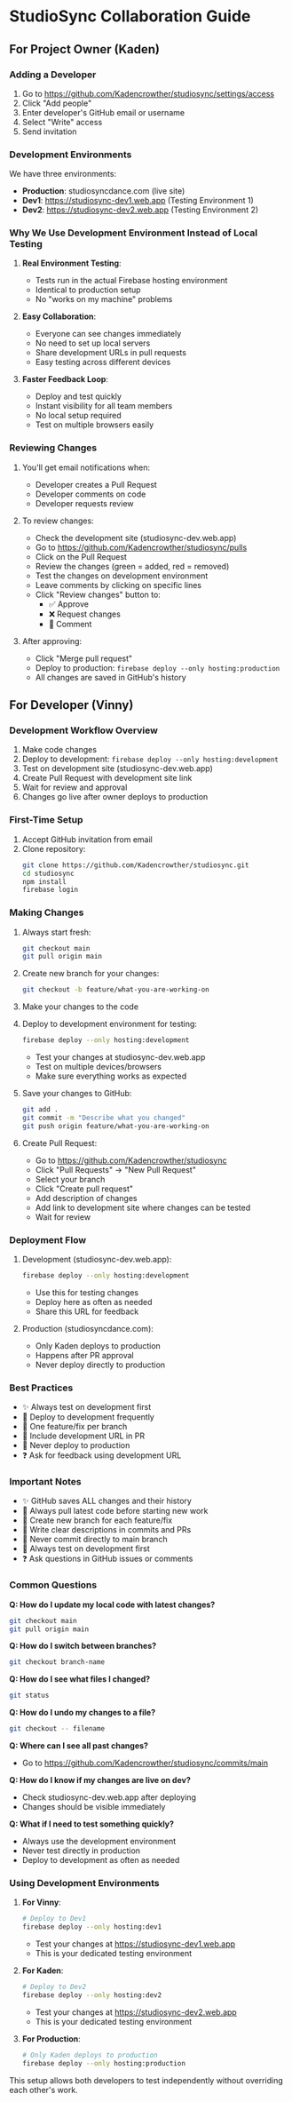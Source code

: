 # StudioSync Collaboration Guide

## For Project Owner (Kaden)

### Adding a Developer
1. Go to https://github.com/Kadencrowther/studiosync/settings/access
2. Click "Add people"
3. Enter developer's GitHub email or username
4. Select "Write" access
5. Send invitation

### Development Environments

We have three environments:
- **Production**: studiosyncdance.com (live site)
- **Dev1**: https://studiosync-dev1.web.app (Testing Environment 1)
- **Dev2**: https://studiosync-dev2.web.app (Testing Environment 2)

### Why We Use Development Environment Instead of Local Testing
1. **Real Environment Testing**:
   - Tests run in the actual Firebase hosting environment
   - Identical to production setup
   - No "works on my machine" problems

2. **Easy Collaboration**:
   - Everyone can see changes immediately
   - No need to set up local servers
   - Share development URLs in pull requests
   - Easy testing across different devices

3. **Faster Feedback Loop**:
   - Deploy and test quickly
   - Instant visibility for all team members
   - No local setup required
   - Test on multiple browsers easily

### Reviewing Changes
1. You'll get email notifications when:
   - Developer creates a Pull Request
   - Developer comments on code
   - Developer requests review

2. To review changes:
   - Check the development site (studiosync-dev.web.app)
   - Go to https://github.com/Kadencrowther/studiosync/pulls
   - Click on the Pull Request
   - Review the changes (green = added, red = removed)
   - Test the changes on development environment
   - Leave comments by clicking on specific lines
   - Click "Review changes" button to:
     - ✅ Approve
     - ❌ Request changes
     - 💬 Comment

3. After approving:
   - Click "Merge pull request"
   - Deploy to production: `firebase deploy --only hosting:production`
   - All changes are saved in GitHub's history

## For Developer (Vinny)

### Development Workflow Overview
1. Make code changes
2. Deploy to development: `firebase deploy --only hosting:development`
3. Test on development site (studiosync-dev.web.app)
4. Create Pull Request with development site link
5. Wait for review and approval
6. Changes go live after owner deploys to production

### First-Time Setup
1. Accept GitHub invitation from email
2. Clone repository:
   ```bash
   git clone https://github.com/Kadencrowther/studiosync.git
   cd studiosync
   npm install
   firebase login
   ```

### Making Changes
1. Always start fresh:
   ```bash
   git checkout main
   git pull origin main
   ```

2. Create new branch for your changes:
   ```bash
   git checkout -b feature/what-you-are-working-on
   ```

3. Make your changes to the code

4. Deploy to development environment for testing:
   ```bash
   firebase deploy --only hosting:development
   ```
   - Test your changes at studiosync-dev.web.app
   - Test on multiple devices/browsers
   - Make sure everything works as expected

5. Save your changes to GitHub:
   ```bash
   git add .
   git commit -m "Describe what you changed"
   git push origin feature/what-you-are-working-on
   ```

6. Create Pull Request:
   - Go to https://github.com/Kadencrowther/studiosync
   - Click "Pull Requests" → "New Pull Request"
   - Select your branch
   - Click "Create pull request"
   - Add description of changes
   - Add link to development site where changes can be tested
   - Wait for review

### Deployment Flow
1. Development (studiosync-dev.web.app):
   ```bash
   firebase deploy --only hosting:development
   ```
   - Use this for testing changes
   - Deploy here as often as needed
   - Share this URL for feedback

2. Production (studiosyncdance.com):
   - Only Kaden deploys to production
   - Happens after PR approval
   - Never deploy directly to production

### Best Practices
- ✨ Always test on development first
- 🔄 Deploy to development frequently
- 🌿 One feature/fix per branch
- 📝 Include development URL in PR
- 🚫 Never deploy to production
- ❓ Ask for feedback using development URL

### Important Notes
- ✨ GitHub saves ALL changes and their history
- 🔄 Always pull latest code before starting new work
- 🌿 Create new branch for each feature/fix
- 📝 Write clear descriptions in commits and PRs
- 🚫 Never commit directly to main branch
- 🎯 Always test on development first
- ❓ Ask questions in GitHub issues or comments

### Common Questions

**Q: How do I update my local code with latest changes?**
```bash
git checkout main
git pull origin main
```

**Q: How do I switch between branches?**
```bash
git checkout branch-name
```

**Q: How do I see what files I changed?**
```bash
git status
```

**Q: How do I undo my changes to a file?**
```bash
git checkout -- filename
```

**Q: Where can I see all past changes?**
- Go to https://github.com/Kadencrowther/studiosync/commits/main

**Q: How do I know if my changes are live on dev?**
- Check studiosync-dev.web.app after deploying
- Changes should be visible immediately

**Q: What if I need to test something quickly?**
- Always use the development environment
- Never test directly in production
- Deploy to development as often as needed

### Using Development Environments

1. **For Vinny**:
   ```bash
   # Deploy to Dev1
   firebase deploy --only hosting:dev1
   ```
   - Test your changes at https://studiosync-dev1.web.app
   - This is your dedicated testing environment

2. **For Kaden**:
   ```bash
   # Deploy to Dev2
   firebase deploy --only hosting:dev2
   ```
   - Test your changes at https://studiosync-dev2.web.app
   - This is your dedicated testing environment

3. **For Production**:
   ```bash
   # Only Kaden deploys to production
   firebase deploy --only hosting:production
   ```

This setup allows both developers to test independently without overriding each other's work. 